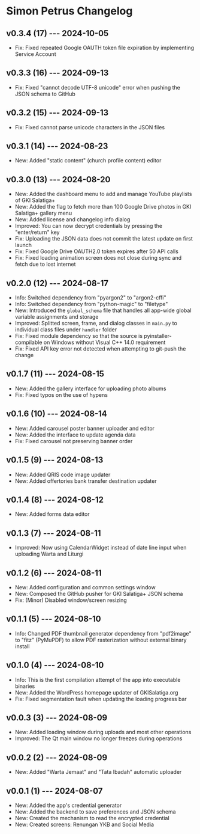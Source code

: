 # Simon Petrus Changelog

## v0.3.4 (17) --- 2024-10-05

- Fix: Fixed repeated Google OAUTH token file expiration by implementing Service Account

## v0.3.3 (16) --- 2024-09-13

- Fix: Fixed "cannot decode UTF-8 unicode" error when pushing the JSON schema to GitHub

## v0.3.2 (15) --- 2024-09-13

- Fix: Fixed cannot parse unicode characters in the JSON files

## v0.3.1 (14) --- 2024-08-23

- New: Added "static content" (church profile content) editor

## v0.3.0 (13) --- 2024-08-20

- New: Added the dashboard menu to add and manage YouTube playlists of GKI Salatiga+
- New: Added the flag to fetch more than 100 Google Drive photos in GKI Salatiga+ gallery menu
- New: Added license and changelog info dialog
- Improved: You can now decrypt credentials by pressing the "enter/return" key
- Fix: Uploading the JSON data does not commit the latest update on first launch
- Fix: Fixed Google Drive OAUTH2.0 token expires after 50 API calls
- Fix: Fixed loading animation screen does not close during sync and fetch due to lost internet

## v0.2.0 (12) --- 2024-08-17

- Info: Switched dependency from "pyargon2" to "argon2-cffi"
- Info: Switched dependency from "python-magic" to "filetype"
- New: Introduced the `global_schema` file that handles all app-wide global variable assignments and storage
- Improved: Splitted screen, frame, and dialog classes in `main.py` to individual class files under `handler` folder
- Fix: Fixed module dependency so that the source is pyinstaller-compilable on Windows without Visual C++ 14.0 requirement
- Fix: Fixed API key error not detected when attempting to git-push the change

## v0.1.7 (11) --- 2024-08-15

- New: Added the gallery interface for uploading photo albums
- Fix: Fixed typos on the use of hypens

## v0.1.6 (10) --- 2024-08-14

- New: Added carousel poster banner uploader and editor
- New: Added the interface to update agenda data
- Fix: Fixed carousel not preserving banner order

## v0.1.5 (9) --- 2024-08-13

- New: Added QRIS code image updater
- New: Added offertories bank transfer destination updater

## v0.1.4 (8) --- 2024-08-12

- New: Added forms data editor

## v0.1.3 (7) --- 2024-08-11

- Improved: Now using CalendarWidget instead of date line input when uploading Warta and Liturgi

## v0.1.2 (6) --- 2024-08-11

- New: Added configuration and common settings window
- New: Composed the GitHub pusher for GKI Salatiga+ JSON schema
- Fix: (Minor) Disabled window/screen resizing

## v0.1.1 (5) --- 2024-08-10

- Info: Changed PDF thumbnail generator dependency from "pdf2image" to "fitz" (PyMuPDF) to allow PDF rasterization without external binary install

## v0.1.0 (4) --- 2024-08-10

- Info: This is the first compilation attempt of the app into executable binaries
- New: Added the WordPress homepage updater of GKISalatiga.org
- Fix: Fixed segmentation fault when updating the loading progress bar

## v0.0.3 (3) --- 2024-08-09

- New: Added loading window during uploads and most other operations
- Improved: The Qt main window no longer freezes during operations

## v0.0.2 (2) --- 2024-08-09

- New: Added "Warta Jemaat" and "Tata Ibadah" automatic uploader

## v0.0.1 (1) --- 2024-08-07

- New: Added the app's credential generator
- New: Added the backend to save preferences and JSON schema
- New: Created the mechanism to read the encrypted credential
- New: Created screens: Renungan YKB and Social Media
